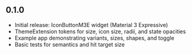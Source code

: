 ## 0.1.0

- Initial release: IconButtonM3E widget (Material 3 Expressive)
- ThemeExtension tokens for size, icon size, radii, and state opacities
- Example app demonstrating variants, sizes, shapes, and toggle
- Basic tests for semantics and hit target size
